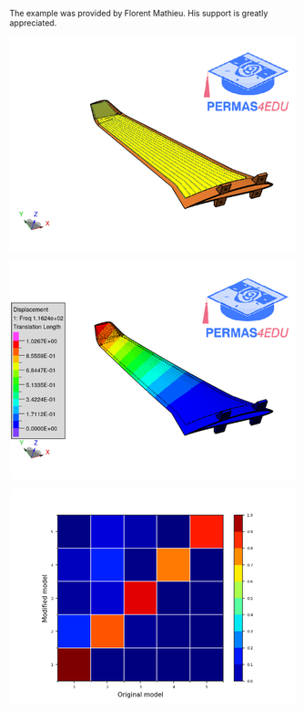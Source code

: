 The example was provided by Florent Mathieu. His support is greatly appreciated.

![Wing model](wing_model.png "Wing model")

![First mode shape](mode_01.gif "First mode shape")

![Modal assurance criteria](Modal_assurance_criteria.png "MAC matrix")
